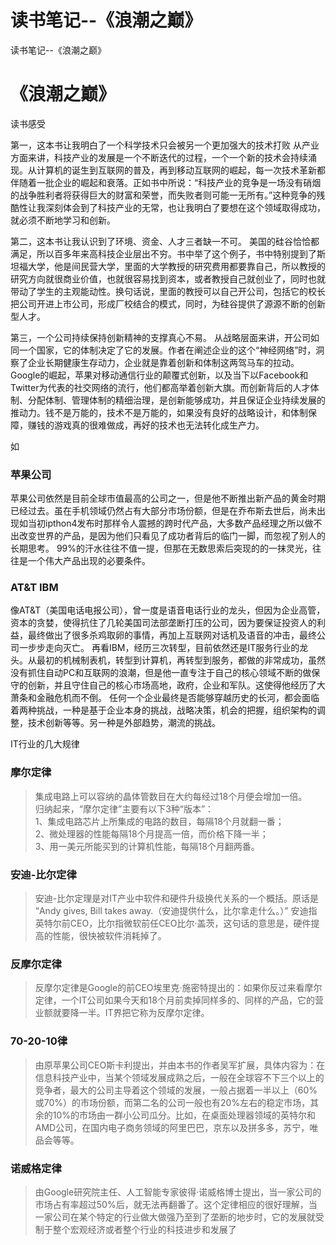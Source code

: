# 读书笔记--《浪潮之巅》



读书笔记--《浪潮之巅》

<!--more-->

# 《浪潮之巅》



读书感受

第一，这本书让我明白了一个科学技术只会被另一个更加强大的技术打败
从产业方面来讲，科技产业的发展是一个不断迭代的过程，一个一个新的技术会持续涌现。从计算机的诞生到互联网的普及，再到移动互联网的崛起，每一次技术革新都伴随着一批企业的崛起和衰落。正如书中所说：“科技产业的竞争是一场没有硝烟的战争胜利者将获得巨大的财富和荣誉，而失败者则可能一无所有。”这种竞争的残酷性让我深刻体会到了科技产业的无常，也让我明白了要想在这个领域取得成功，就必须不断地学习和创新。

第二，这本书让我认识到了环境、资金、人才三者缺一不可。
美国的硅谷恰恰都满足，所以百多年来高科技企业层出不穷。书中举了这个例子，书中特别提到了斯坦福大学，他是间民营大学，里面的大学教授的研究费用都要靠自己，所以教授的研究方向就很商业价值，也就很容易找到资本，或者教授自己就创业了，同时也就带动了学生的主观能动性。换句话说，里面的教授可以自己开公司，包括它的校长把公司开进上市公司，形成厂校结合的模式，同时，为硅谷提供了源源不断的创新型人才。

第三，一个公司持续保持创新精神的支撑真心不易。
从战略层面来讲，开公司如同一个国家，它的体制决定了它的发展。作者在阐述企业的这个“神经网络”时，洞察了企业长期健康生存动力，企业就是靠着创新和体制这两驾马车的拉动。 Google的崛起，苹果对移动通信行业的颠覆式创新，以及当下以Facebook和Twitter为代表的社交网络的流行，他们都高举着创新大旗。而创新背后的人才体制、分配体制、管理体制的精细治理，是创新能够成功，并且保证企业持续发展的推动力。钱不是万能的，技术不是万能的，如果没有良好的战略设计，和体制保障，赚钱的游戏真的很难做成，再好的技术也无法转化成生产力。

如
### 苹果公司
苹果公司依然是目前全球市值最高的公司之一，但是他不断推出新产品的黄金时期已经过去。虽在手机领域仍然占有大部分市场份额，但是在乔布斯去世后，尚未出现如当初ipthon4发布时那样令人震撼的跨时代产品，大多数产品经理之所以做不出改变世界的产品，是因为他们只看见了成功者背后的临门一脚，而忽视了别人的长期思考。 99%的汗水往往不值一提，但那在无数思索后突现的的一抹灵光，往往是一个伟大产品出现的必要条件。
### AT&T IBM
像AT&T（美国电话电报公司），曾一度是语音电话行业的龙头，但因为企业高管，资本的贪婪，使得抗住了几轮美国司法部垄断打压的公司，因为要保证投资人的利益，最终做出了很多杀鸡取卵的事情，再加上互联网对话机及语音的冲击，最终公司一步步走向灭亡。
再看IBM，经历三次转型，目前依然还是IT服务行业的龙头。从最初的机械制表机，转型到计算机，再转型到服务，都做的非常成功，虽然没有抓住自动PC和互联网的浪潮，但是他一直专注于自己的核心领域不断的做保守的创新，并且守住自己的核心市场高地，政府，企业和军队。这使得他经历了大萧条和金融危机而不倒。
任何一个企业最终是否能够穿越历史的长河，都会面临着两种挑战，一种是基于企业本身的挑战，战略决策，机会的把握，组织架构的调整，技术创新等等。另一种是外部趋势，潮流的挑战。



IT行业的几大规律

### **摩尔定律**

> 集成电路上可以容纳的晶体管数目在大约每经过18个月便会增加一倍。  
> 归纳起来，“摩尔定律”主要有以下3种“版本”：  
> 1、集成电路芯片上所集成的电路的数目，每隔18个月就翻一番；  
> 2、微处理器的性能每隔18个月提高一倍，而价格下降一半；  
> 3、用一美元所能买到的计算机性能，每隔18个月翻两番。

### **安迪-比尔定律**

> 安迪-比尔定理是对IT产业中软件和硬件升级换代关系的一个概括。原话是 “Andy gives, Bill takes away.（安迪提供什么，比尔拿走什么。）” 安迪指英特尔前CEO，比尔指微软前任CEO比尔·盖茨，这句话的意思是，硬件提高的性能，很快被软件消耗掉了。

### **反摩尔定律**

> 反摩尔定律是Google的前CEO埃里克·施密特提出的：如果你反过来看摩尔定律，一个IT公司如果今天和18个月前卖掉同样多的、同样的产品，它的营业额就要降一半。IT界把它称为反摩尔定律。

### **70-20-10律**

> 由原苹果公司CEO斯卡利提出，并由本书的作者吴军扩展，具体内容为：在信息科技产业中，当某个领域发展成熟之后，一般在全球容不下三个以上的竞争者，最大的公司主导着这个领域的发展，一般占据着一半以上（60%或70%）的市场份额，而第二名的公司一般也有20%左右的稳定市场，其余的10%的市场由一群小公司瓜分。比如，在桌面处理器领域的英特尔和AMD公司，在国内电子商务领域的阿里巴巴，京东以及拼多多，苏宁，唯品会等等。

### **诺威格定律**

> 由Google研究院主任、人工智能专家彼得·诺威格博士提出，当一家公司的市场占有率超过50%后，就无法再翻番了。这个定律相应的很好理解，当一家公司在某个特定的行业做大做强乃至到了垄断的地步时，它的发展就受制于整个宏观经济或者整个行业的科技进步和发展了
